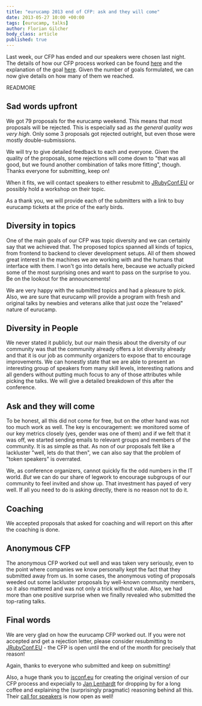 ```yaml
---
title: "eurucamp 2013 end of CFP: ask and they will come"
date: 2013-05-27 10:00 +00:00
tags: [eurucamp, talks]
author: Florian Gilcher
body_class: article
published: true
---
```


Last week, our CFP has ended and our speakers were chosen last night. The details of how our CFP process worked can be found [here](http://2013.eurucamp.org/cfp) and the explanation of the goal [here](http://blog.eurucamp.org/2013/04/25/cfp-process). Given the number of goals formulated, we can now give details on how many of them we reached.

READMORE

## Sad words upfront

We got 79 proposals for the eurucamp weekend. This means that most proposals will be rejected. This is especially sad as *the general quality was very high*. Only some 3 proposals got rejected outright, but even those were mostly double-submissions.

We will try to give detailed feedback to each and everyone. Given the quality of the proposals, some rejections will come down to "that was all good, but we found another combination of talks more fitting", though. Thanks everyone for submitting, keep on!

When it fits, we will contact speakers to either resubmit to [JRubyConf.EU](http://2013.jrubyconf.eu) or possibly hold a workshop on their topic.

As a thank you, we will provide each of the submitters with a link to buy eurucamp tickets at the price of the early birds.

## Diversity in topics

One of the main goals of our CFP was topic diversity and we can certainly say that we achieved that. The proposed topics spanned all kinds of topics, from frontend to backend to clever development setups. All of them showed great interest in the machines we are working with and the humans that interface with them. I won't go into details here, because we actually picked some of the most surprising ones and want to pass on the surprise to you. Be on the lookout for the announcements!

We are very happy with the submitted topics and had a pleasure to pick. Also, we are sure that eurucamp will provide a program with fresh and original talks by newbies and veterans alike that just ooze the "relaxed" nature of eurucamp.

## Diversity in People

We never stated it publicly, but our main thesis about the diversity of our community was that the community already offers a lot diversity already and that it is our job as community organizers to expose that to encourage improvements. We can honestly state that we are able to present an interesting group of speakers from many skill levels, interesting nations and all genders without putting much focus to any of those attributes while picking the talks. We will give a detailed breakdown of this after the conference.

## Ask and they will come

To be honest, all this did not come for free, but on the other hand was not too much work as well. The key is encouragement: we monitored some of our key metrics closely (yes, gender was one of them) and if we felt that it was off, we started sending emails to relevant groups and members of the community. It is as simple as that. As non of our proposals felt like a lackluster "well, lets do that then", we can also say that the problem of "token speakers" is overrated.

We, as conference organizers, cannot quickly fix the odd numbers in the IT world. _But_ we can do our share of legwork to encourage subgroups of our community to feel invited and show up. That investment has payed of very well. If all you need to do is asking directly, there is no reason not to do it.

## Coaching

We accepted proposals that asked for coaching and will report on this after the coaching is done.

## Anonymous CFP

The anonymous CFP worked out well and was taken very seriously, even to the point where companies we know personally kept the fact that they submitted away from us. In some cases, the anonymous voting of proposals weeded out some lackluster proposals by well-known community members, so it also mattered and was not only a trick without value. Also, we had more than one positive surprise when we finally revealed who submitted the top-rating talks.

## Final words

We are very glad on how the eurucamp CFP worked out. If you were not accepted and get a rejection letter, please consider resubmitting to [JRubyConf.EU](http://2013.jrubyconf.eu) - the CFP is open until the end of the month for precisely that reason!

Again, thanks to everyone who submitted and keep on submitting!

Also, a huge thank you to [jsconf.eu](http://2013.jsconf.eu/) for creating the original version of our CFP process and expecially to [Jan Lenhardt](http://twitter.com/janl) for dropping by for a long coffee and explaining the (surprisingly pragmatic) reasoning behind all this. Their [call for speakers](http://2013.jsconf.eu/call-for-speakers) is now open as well!